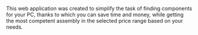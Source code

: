 This web application was created to simplify the task of finding components for your PC, thanks to which you can save time and money, while getting the most competent assembly in the selected price range based on your needs.